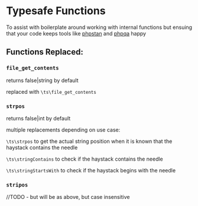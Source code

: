 # Typesafe Functions

To assist with boilerplate around working with internal functions but ensuing that your code keeps tools like [phpstan](https://github.com/phpstan/phpstan) and [phpqa](https://github.com/edmondscommerce/phpqa) happy

## Functions Replaced:

### `file_get_contents`

returns false|string by default

replaced with `\ts\file_get_contents`

### `strpos`

returns false|int by default

multiple replacements depending on use case:

`\ts\strpos` to get the actual string position when it is known that the haystack contains the needle

`\ts\stringContains` to check if the haystack contains the needle

`\ts\stringStartsWith` to check if the haystack begins with the needle

### `stripos`

//TODO - but will be as above, but case insensitive
